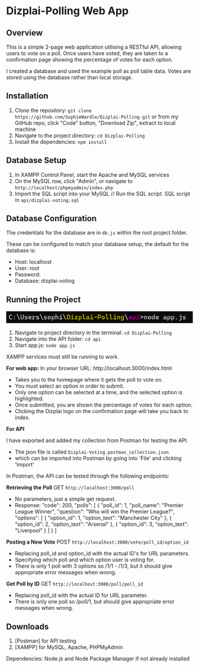 # Dizplai-Polling Web App

## Overview

This is a simple 2-page web application utilising a RESTful API, allowing users to vote on a poll. Once users have voted, they are taken to a confirmation page showing the percentage of votes for each option.

I created a database and used the example poll as poll table data. Votes are stored using the database rather than local storage.

## Installation

1. Clone the repository: `git clone https://github.com/SophieWardle/Dizplai-Polling.git` or from my GitHub repo, click "Code" button, "Download Zip", extract to local machine
2. Navigate to the project directory: `cd Dizplai-Polling`
3. Install the dependencies: `npm install`

## Database Setup

1. In XAMPP Control Panel, start the Apache and MySQL services
2. On the MySQL row, click "Admin", or navigate to `http://localhost/phpmyadmin/index.php`
3. Import the SQL script into your MySQL // Run the SQL script. SQL script in `api/dizplai-voting.sql`

## Database Configuration

The credentials for the database are in `db.js` within the root project folder.

These can be configured to match your database setup, the default for the database is:

- Host: localhost
- User: root
- Password:
- Database: dizplai-voting

## Running the Project

![Command line running project](running.png)

1. Navigate to project directory in the terminal: `cd Dizplai-Polling`
2. Navigate into the API folder: `cd api`
3. Start app.js: `node app.js`

XAMPP services must still be running to work.

**For web app:**
In your browser URL: http://localhost:3000/index.html

- Takes you to the homepage where it gets the poll to vote on.
- You must select an option in order to submit.
- Only one option can be selected at a time, and the selected option is highlighted.
- Once submitted, you are shown the percentage of votes for each option.
- Clicking the Dizplai logo on the confirmation page will take you back to index.

**For API**

I have exported and added my collection from Postman for testing the API.
- The json file is called `Dizplai-Voting.postman_collection.json` 
- which can be imported into Postman by going into 'File' and clicking 'Import'

In Postman, the API can be tested through the following endpoints:

**Retrieving the Poll**
GET `http://localhost:3000/poll`
- No parameters, just a simple get request.
- Response:
"code": 200,
    "polls": [
        {
            "poll_id": 1,
            "poll_name": "Premier League Winner",
            "question": "Who will win the Premier League?",
            "options": [
                {
                    "option_id": 1,
                    "option_text": "Manchester City"
                },
                {
                    "option_id": 2,
                    "option_text": "Arsenal"
                },
                {
                    "option_id": 3,
                    "option_text": "Liverpool"
                }
            ]
        }
    ]

**Posting a New Vote**
POST `http://localhost:3000/vote/poll_id/option_id`
- Replacing poll_id and option_id with the actual ID's for URL parameters.
- Specifying which poll and which option user is voting for.
- There is only 1 poll with 3 options so /1/1 - /1/3, but it should give appropriate error messages when wrong.

**Get Poll by ID**
GET `http://localhost:3000/poll/poll_id`
- Replacing poll_id with the actual ID for URL parameter.
- There is only one poll so /poll/1, but should give appropriate error messages when wrong.

## Downloads 

1. [Postman] for API testing
2. [XAMPP] for MySQL, Apache, PHPMyAdmin

Dependencies: Node.js and Node Package Manager if not already installed